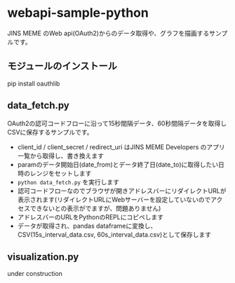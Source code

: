 # webapi-sample-python

JINS MEME のWeb api(OAuth2)からのデータ取得や、グラフを描画するサンプルです。

## モジュールのインストール

pip install oauthlib 

## data_fetch.py

OAuth2の認可コードフローに沿って15秒間隔データ、60秒間隔データを取得しCSVに保存するサンプルです。

- client_id / client_secret / redirect_uri はJINS MEME Developers のアプリ一覧から取得し、書き換えます
- paramのデータ開始日(date_from)とデータ終了日(date_to)に取得したい日時のレンジをセットします
- `python data_fetch.py` を実行します
- 認可コードフローなのでブラウザが開きアドレスバーにリダイレクトURLが表示されます(リダイレクトURLにWebサーバーを設定していないのでアクセスできないとの表示がでますが、問題ありません)
- アドレスバーのURLをPythonのREPLにコピペします
- データが取得され、pandas dataframeに変換し、CSV(15s_interval_data.csv, 60s_interval_data.csv)として保存します

## visualization.py

under construction